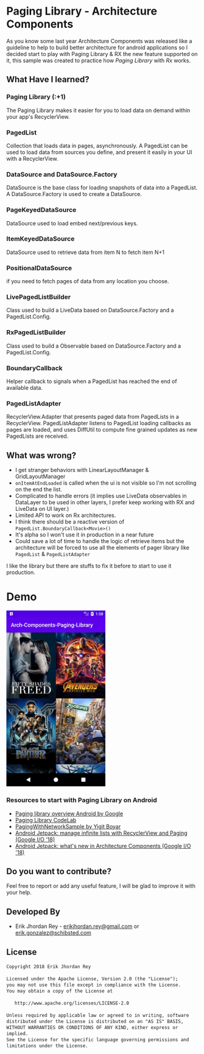  # Paging Library - Architecture Components

As you know some last year Architecture Components was released like a guideline to help to build better architecture for android applications 
so I decided start to play with Paging Library & RX the new feature supported on it, this sample was created to practice how *Paging Library* with *Rx* works.

## What Have I learned?

### Paging Library (:+1)
 
The Paging Library makes it easier for you to load data on demand within your app's RecyclerView.
  
### PagedList 
Collection that loads data in pages, asynchronously. A PagedList can be used to load data from sources you define, and present it easily in your UI with a RecyclerView.
    
### DataSource and DataSource.Factory  
DataSource is the base class for loading snapshots of data into a PagedList. A DataSource.Factory is used to create a DataSource.

### PageKeyedDataSource 

DataSource used to load embed next/previous keys.

### ItemKeyedDataSource

DataSource used to retrieve data from item N to fetch item N+1

### PositionalDataSource 
if you need to fetch pages of data from any location you choose.

### LivePagedListBuilder 
Class used to build a LiveData<PagedList> based on DataSource.Factory and a PagedList.Config.
  
### RxPagedListBuilder
Class used to build a Observable<PagedList> based on DataSource.Factory and a PagedList.Config.
  
### BoundaryCallback 
Helper callback to signals when a PagedList has reached the end of available data.
    
### PagedListAdapter
RecyclerView.Adapter that presents paged data from PagedLists in a RecyclerView. PagedListAdapter listens to PagedList loading callbacks as pages are loaded, and uses DiffUtil to compute fine grained updates as new PagedLists are received.


## What was wrong?
 
 * I get stranger behaviors with LinearLayoutManager & GridLayoutManager
 * `onItemAtEndLoaded` is called when the ui is not visible so I'm not scrolling on the end the list.
 * Complicated to handle errors (it implies use LiveData observables in DataLayer to be used in other layers, I prefer keep working with RX and LiveData on UI layer.)
 * Limited API to work on Rx architectures.
 * I think there should be a reactive version of `PagedList.BoundaryCallback<Movie>()`
 * It's alpha so I won't use it in production in a near future
 * Could save a lot of time to handle the logic of retrieve items but the architecture will be forced to use all the elements of pager library like `PagedList` & `PagedListAdapter`
 
I like the library but there are stuffs to fix it before to start to use it production.

# Demo

<img src="./art/device-2018-05-12-205800.gif" width="260">



### Resources to start with Paging Library on Android

* [Paging library overview Android by Google][10]
* [Paging Library CodeLab][11]
* [PagingWithNetworkSample by Yigit Boyar][12]
* [Android Jetpack: manage infinite lists with RecyclerView and Paging (Google I/O '18)][13]
* [Android Jetpack: what's new in Architecture Components (Google I/O '18)][13]

 [9]: https://developer.android.com/topic/libraries/architecture/paging/
[10]: https://codelabs.developers.google.com/codelabs/android-paging/index.html?index=..%2F..%2Findex#0
[11]: https://github.com/googlesamples/android-architecture-components/tree/master/PagingWithNetworkSample
[12]: https://www.youtube.com/watch?v=BE5bsyGGLf4
[13]: https://www.youtube.com/watch?v=pErTyQpA390&t=862s
[14]: https://antonioleiva.com/kotlin-android-developers-book/



Do you want to contribute?
--------------------------

Feel free to report or add any useful feature, I will be glad to improve it with your help.

Developed By
------------

* Erik Jhordan Rey  - <erikjhordan.rey@gmail.com> or <erik.gonzalez@schibsted.com>

License
-------

    Copyright 2018 Erik Jhordan Rey

    Licensed under the Apache License, Version 2.0 (the "License");
    you may not use this file except in compliance with the License.
    You may obtain a copy of the License at

       http://www.apache.org/licenses/LICENSE-2.0

    Unless required by applicable law or agreed to in writing, software
    distributed under the License is distributed on an "AS IS" BASIS,
    WITHOUT WARRANTIES OR CONDITIONS OF ANY KIND, either express or implied.
    See the License for the specific language governing permissions and
    limitations under the License.

